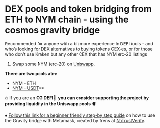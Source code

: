 # DEX pools and token bridging from ETH to NYM chain - using the cosmos gravity bridge

Recommended for anyone with a bit more experience in DEFI tools - and who’s looking for DEX alternatives to buying tokens CEX-es, or for those who don’t use Kraken but any other CEX that has NYM erc-20 listings  

1. Swap some NYM (erc-20) on [Uniswapp](https://app.uniswap.org).

**There are two pools atm:**

* [NYM - ETH](https://info.uniswap.org/#/pools/0x1c774b48cd31dcf9fcb4bbb8ff52a8c4b4094c3d) 
* [NYM - USDT](https://info.uniswap.org/#/pools/0xdd1f66d14d1c7e114b2cf06da92430e92d14334f)**

🔥 If you are an **OG DEFI🧙  you can consider supporting the project by providing liquidity in the Uniswapp pools 🫀**

♠️  [Follow this link for a beginner friendly step-by step guide](https://medium.com/notrustverify/transfer-your-nym-erc20-to-the-nym-wallet-via-gravity-bridge-10976d8945b1) on how to use the Gravity bridge with Metamask, created by frens at [NoTrustVerify](https://nym.notrustverify.ch).
